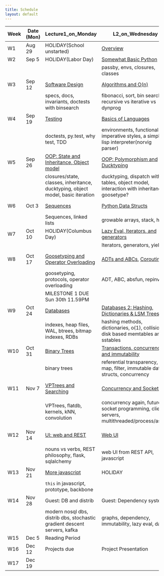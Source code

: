 ```yaml
---
title: Schedule
layout: default
---
```


| Week | Date (Mon) | Lecture1_on_Monday                       | L2_on_Wednesday                          | Lab_on_Friday                            | HW_Information                           | Project_Information                      |
| ---- | ---------- | ---------------------------------------- | ---------------------------------------- | ---------------------------------------- | ---------------------------------------- | ---------------------------------------- |
| W1   | Aug 29     | HOLIDAY(School unstarted)                | [Overview](https://github.com/iacs-cs207/cs207-2016/blob/master/lectures/introduction.pdf) | [git and basic python](https://github.com/iacs-cs207/cs207-2016/blob/master/labs/lab1) | [HW1](https://goo.gl/forms/JOSiIPl3imlT44wL2) |                                          |
| W2   | Sep 5      | HOLIDAY(Labor Day)                       | [Somewhat Basic Python](https://github.com/iacs-cs207/cs207-2016/blob/master/lectures/BasicPythonAndEnvironments.ipynb) | [Decorators+closures](https://github.com/iacs-cs207/cs207-2016/blob/master/labs/lab2.ipynb) | [closures](https://github.com/iacs-cs207/cs207-2016/blob/master/homeworks/distribute_hw2.ipynb) | Form Groups                              |
|      |            |                                          | passby, envs, closures, classes          |                                          |                                          |                                          |
| W3   | Sep 12     | [Software Design](https://github.com/iacs-cs207/cs207-2016/blob/master/lectures/SoftwareDesign.ipynb) | [Algorithms and O(n)](https://github.com/iacs-cs207/cs207-2016/blob/master/lectures/Algorithms.ipynb) | [Fib](https://github.com/iacs-cs207/cs207-2016/blob/master/labs/lab3.ipynb) | [Fib+Decorators](https://github.com/iacs-cs207/cs207-2016/blob/master/homeworks/distribute_hw3.ipynb) | Form Groups                              |
|      |            | specs, docs, invariants, doctests with binsearch | fibonacci, sort, bin search, recursive vs iterative vs dynprog |                                          |                                          |                                          |
| W4   | Sep 19     | [Testing](https://github.com/iacs-cs207/cs207-2016/blob/master/lectures/IITesting.ipynb) | [Basics of Languages](https://github.com/iacs-cs207/cs207-2016/blob/master/lectures/Languages.ipynb) | [Travis and Coveralls](https://github.com/iacs-cs207/cs207-2016/blob/master/labs/lab4.ipynb) | [tests and CI](https://github.com/iacs-cs207/cs207-2016/blob/master/homeworks/hw4.ipynb) |                                          |
|      |            | doctests, py.test, why test, TDD         | environments, functional vs imperative styles, a simple lisp interpreter(norvig parser) | tests and CI and package                 | tests and CI and package                 |                                          |
| W5   | Sep 26     | [OOP: State and Inheritance, Object model](https://github.com/iacs-cs207/cs207-2016/blob/master/lectures/OOP.ipynb) | [OOP: Polymorphism and Ducktyping](https://github.com/iacs-cs207/cs207-2016/blob/master/lectures/DuckPoly.ipynb) | [Python packages](https://github.com/iacs-cs207/cs207-2016/blob/master/labs/lab5.ipynb) | [Light curves OOP hw](https://github.com/iacs-cs207/cs207-2016/blob/master/homeworks/hw5.ipynb) | [tested TS Class](https://iacs-cs207.github.io/cs207-2016/projects/project1.html) |
|      |            | closures/state, classes, inheritance, ducktyping, object model, basic iteration | ducktyping, dispatch with tables, object model, interaction with inheritance, goosetype? |                                          |                                          |                                          |
| W6   | Oct 3      | [Sequences](https://github.com/iacs-cs207/cs207-2016/blob/master/lectures/Sequences.ipynb) | [Python Data Structs](https://github.com/iacs-cs207/cs207-2016/blob/master/lectures/Lists.ipynb) | [Tree parsing](https://github.com/iacs-cs207/cs207-2016/blob/master/labs/lab6.ipynb) | [LL setitem + anomalies](https://github.com/iacs-cs207/cs207-2016/blob/master/homeworks/hw6.ipynb) | [TS class with iter and contiguous data](https://iacs-cs207.github.io/cs207-2016/projects/project2.html) |
|      |            | Sequences, linked lists                  | growable arrays,  stack, heap            |                                          |                                          |                                          |
| W7   | Oct 10     | HOLIDAY(Columbus Day)                    | [Lazy Eval, Iterators, and generators](https://github.com/iacs-cs207/cs207-2016/blob/master/lectures/gensandcoros.ipynb) | [Heaps](https://github.com/iacs-cs207/cs207-2016/blob/master/labs/lab7.ipynb) | [It/Gen Stuff](https://github.com/iacs-cs207/cs207-2016/blob/master/homeworks/hw7.ipynb) | [add lazy eval, non uniform](https://iacs-cs207.github.io/cs207-2016/projects/project3.html) |
|      |            |                                          | Iterators, generators, yield             |                                          |                                          |                                          |
| W8   | Oct 17     | [Goosetyping and Operator Overloading](https://github.com/iacs-cs207/cs207-2016/blob/master/lectures/GooseOverloading.ipynb) | [ADTs and ABCs](https://github.com/iacs-cs207/cs207-2016/blob/master/lectures/ADT.ipynb), [Coroutines2](https://github.com/iacs-cs207/cs207-2016/blob/master/lectures/gensandcoros2.ipynb) | Milestone 1 lab                          | [Env with different implementations](https://github.com/iacs-cs207/cs207-2016/blob/master/homeworks/hw8.ipynb) | [OOP for time series](https://iacs-cs207.github.io/cs207-2016/projects/project4.html), [Time Series Interfaces](https://iacs-cs207.github.io/cs207-2016/projects/project5.html) |
|      |            | goosetyping, protocols, operator overloading | ADT, ABC, absfun, repinv                 |                                          |                                          |                                          |
|      |            | MILESTONE 1 DUE Sun 30th 11.59PM         |                                          |                                          |                                          | MILESTONE1(W1-8)                         |
| W9   | Oct 24     | [Databases](https://github.com/iacs-cs207/cs207-2016/blob/master/lectures/Databases1.ipynb) | [Databases 2: Hashing, Dictionaries & LSM Trees](https://github.com/iacs-cs207/cs207-2016/blob/master/lectures/Databases2.ipynb) | [SQL and joins](https://github.com/iacs-cs207/cs207-2016/blob/master/labs/lab9.ipynb), Data: [1](https://github.com/iacs-cs207/cs207-2016/blob/master/labs/candidates.txt), [2](https://github.com/iacs-cs207/cs207-2016/blob/master/labs/contributors_with_candidate_id.txt) |                                          |                                          |
|      |            | indexes, heap files, WAL, btrees, bitmap indexes, RDBs | hashing methods, dictionaries, o(1), collisions, disk based memtables and sstables | SQL, query plans, postgres               |                                          |                                          |
| W10  | Oct 31     | [Binary Trees](https://github.com/iacs-cs207/cs207-2016/blob/master/lectures/BinarySearchTrees.ipynb) | [Transactions, concurrency, and immutability](https://github.com/iacs-cs207/cs207-2016/blob/master/lectures/ConcurrencyAndDatabases.ipynb) | [immutable BST and balancing](https://github.com/iacs-cs207/cs207-2016/blob/master/labs/lab10.ipynb) | [writing a dict](https://github.com/iacs-cs207/cs207-2016/blob/master/homeworks/hw10.ipynb) |                                          |
|      |            | binary trees                             | referential transparency, map, filter, immutable data structs, concurrency | immutable BST and Okasaki BST            |                                          |                                          |
| W11  | Nov 7      | [VPTrees and Searching](https://dl.dropboxusercontent.com/u/75194/TimeSeriesGuestLecture.pdf) | [Concurrency and Sockets](https://github.com/iacs-cs207/cs207-2016/blob/master/lectures/ConcurrencySockets.ipynb) | AWS setup lab                            | vptrees fft homework for project         | [p6: cs207rbtreedb](https://iacs-cs207.github.io/cs207-2016/projects/project6.html) |
|      |            | VPTrees, flatdb, kernels, kNN, convolution | concurrency again, futures, socket programming, clients, servers, multithreaded/process/async |                                          |                                          |                                          |
| W12  | Nov 14     | [UI: web  and REST](https://github.com/iacs-cs207/cs207-2016/blob/master/lectures/Server.ipynb) | [Web UI](https://github.com/rahuldave/cs207web) | [Full Stack Lab](https://github.com/fyeung86/eztodo) | None                                     | [p7: sim-search db](https://iacs-cs207.github.io/cs207-2016/projects/project7.html), [p8: storage manager](https://iacs-cs207.github.io/cs207-2016/projects/project8.html) |
|      |            | nouns vs verbs, REST philosophy, flask, sqlalchemy | web UI from REST API, javascript         |                                          |                                          |                                          |
| W13  | Nov 21     | [More javascript](https://github.com/fyeung86/eztodo2) | HOLIDAY                                  |                                          | None                                     | [p9:dbase server](https://iacs-cs207.github.io/cs207-2016/projects/project9.html) |
|      |            | `this` in javascript, prototype, backbone |                                          |                                          |                                          |                                          |
| W14  | Nov 28     | Guest: DB and distrib                    | Guest: Dependency systems                | Languages and systems                    | None                                     | develop sim search, web UI               |
|      |            | modern nosql dbs, distrib dbs, stochastic gradient descent servers, kafka | graphs, dependency, immutability, lazy eval, dask | Programming paradigms                    |                                          |                                          |
| W15  | Dec 5      | Reading Period                           |                                          |                                          |                                          |                                          |
| W16  | Dec 12     | Projects due                             | Project Presentation                     |                                          |                                          |                                          |
| W17  | Dec 19     |                                          |                                          |                                          |                                          |                                          |
